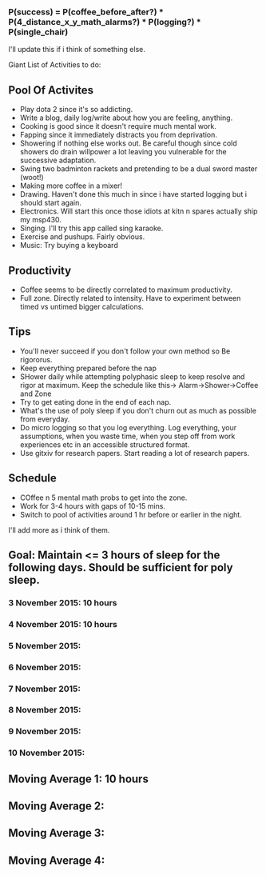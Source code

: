 ### P(success) = P(coffee_before_after?) * P(4_distance_x_y_math_alarms?) * P(logging?) * P(single_chair)

I'll update this if i think of something else.

Giant List of Activities to do:

## Pool Of Activites
* Play dota 2 since it's so addicting.
* Write a blog, daily log/write about how you are feeling, anything.
* Cooking is good since it doesn't require much mental work.
* Fapping since it immediately distracts you from deprivation.
* Showering if nothing else works out. Be careful though since cold showers do drain willpower a lot leaving you vulnerable for the successive adaptation.
* Swing two badminton rackets and pretending to be a dual sword master (woot!)
* Making more coffee in a mixer!
* Drawing. Haven't done this much in since i have started logging but i should start again.
* Electronics. Will start this once those idiots at kitn n spares actually ship my msp430.
* Singing. I'll try this app called sing karaoke.
* Exercise and pushups. Fairly obvious.
* Music: Try buying a keyboard

## Productivity
* Coffee seems to be directly correlated to maximum productivity.
* Full zone. Directly related to intensity. Have to experiment between timed vs untimed bigger calculations.

## Tips
* You'll never succeed if you don't follow your own method so Be rigororus.
* Keep everything prepared before the nap
* SHower daily while attempting polyphasic sleep to keep resolve and rigor at maximum. Keep the schedule like this-> Alarm->Shower->Coffee and Zone
* Try to get eating done in the end of each nap.
* What's the use of poly sleep if you don't churn out as much as possible from everyday.
* Do micro logging so that you log everything. Log everything, your assumptions, when you waste time, when you step off from work experiences etc in an accessible structured format.
* Use gitxiv for research papers. Start reading a lot of research papers.

## Schedule
* COffee n 5 mental math probs to get into the zone.
* Work for 3-4 hours with gaps of 10-15 mins.
* Switch to pool of activities around 1 hr before or earlier in the night.

I'll add more as i think of them.

## Goal: Maintain <= 3 hours of sleep for the following days. Should be sufficient for poly sleep.

### 3 November 2015: 10 hours
### 4 November 2015: 10 hours
### 5 November 2015:
### 6 November 2015:
### 7 November 2015:
### 8 November 2015:
### 9 November 2015:
### 10 November 2015: 

## Moving Average 1: 10 hours
## Moving Average 2: 
## Moving Average 3:
## Moving Average 4:


